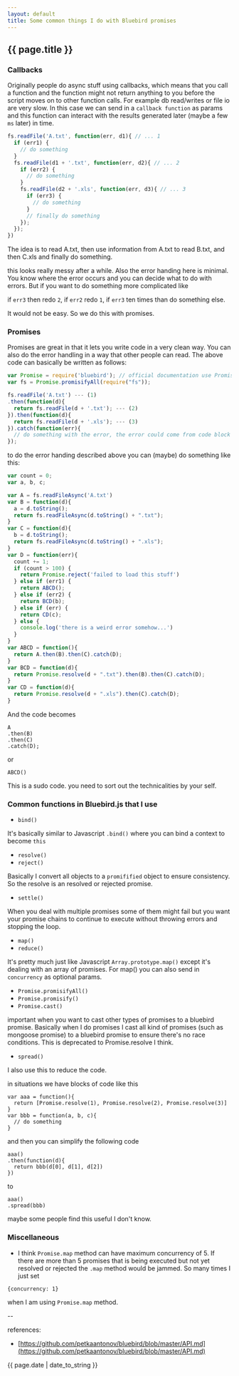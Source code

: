 ```yaml
---
layout: default
title: Some common things I do with Bluebird promises
---
```

## {{ page.title }}

### Callbacks

Originally people do async stuff using callbacks, which means that you call a function and the function might not return anything to you before the script moves on to other function calls.  For example db read/writes or file io are very slow.  In this case we can send in a `callback function` as params and this function can interact with the results generated later (maybe a few `ms` later) in time.  

```js
fs.readFile('A.txt', function(err, d1){ // ... 1
  if (err1) {
    // do something
  }
  fs.readFile(d1 + '.txt', function(err, d2){ // ... 2
    if (err2) {
      // do something
    }
    fs.readFile(d2 + '.xls', function(err, d3){ // ... 3
      if (err3) {
        // do something
      }
      // finally do something
    });
  });
})
```

The idea is to read A.txt, then use information from A.txt to read B.txt, and then C.xls and finally do something. 

this looks really messy after a while.  Also the error handing here is minimal.  You know where the error occurs and you can decide what to do with errors.  But if you want to do something more complicated like

if `err3` then redo `2`, if `err2` redo `1`, if `err3` ten times than do something else.

It would not be easy. So we do this with promises.

### Promises

Promises are great in that it lets you write code in a very clean way. You can also do the error handling in a way that other people can read.  The above code can basically be written as follows:

```js
var Promise = require('bluebird'); // official documentation use Promise (capital letter. so don't change it)
var fs = Promise.promisifyAll(require("fs"));

fs.readFile('A.txt') --- (1)
.then(function(d){
  return fs.readFile(d + '.txt'); --- (2)
}).then(function(d){
  return fs.readFile(d + '.xls'); --- (3)
}).catch(function(err){
  // do something with the error, the error could come from code block 1 or 2 or 3
});
```

to do the error handing described above you can (maybe) do something like this:

```js
var count = 0;
var a, b, c;

var A = fs.readFileAsync('A.txt')
var B = function(d){
  a = d.toString();
  return fs.readFileAsync(d.toString() + ".txt");
}
var C = function(d){
  b = d.toString();
  return fs.readFileAsync(d.toString() + ".xls");
}
var D = function(err){
  count += 1;
  if (count > 100) {
    return Promise.reject('failed to load this stuff')
  } else if (err1) {
    return ABCD();
  } else if (err2) {
    return BCD(b);
  } else if (err) {
    return CD(c);
  } else {
    console.log('there is a weird error somehow...')
  }
}
var ABCD = function(){
  return A.then(B).then(C).catch(D);
}
var BCD = function(d){
  return Promise.resolve(d + ".txt").then(B).then(C).catch(D);
}
var CD = function(d){
  return Promise.resolve(d + ".xls").then(C).catch(D);
}
```

And the code becomes

```
A
.then(B)
.then(C)
.catch(D);
``` 

or 

```
ABCD()
```

This is a sudo code. you need to sort out the technicalities by your self.

### Common functions in Bluebird.js that I use

* `bind()`

It's basically similar to Javascript `.bind()` where you can bind a context to become `this`

* `resolve()`
* `reject()`

Basically I convert all objects to a `promifified` object to ensure consistency. So the resolve is an resolved or rejected promise.

* `settle()`

When you deal with multiple promises some of them might fail but you want your promise chains to continue to execute without throwing errors and stopping the loop.

* `map()`
* `reduce()`

It's pretty much just like Javascript `Array.prototype.map()` except it's dealing with an array of promises.  For map() you can also send in `concurrency` as optional params.

* `Promise.promisifyAll()`
* `Promise.promisify()`
* `Promise.cast()`

important when you want to cast other types of promises to a bluebird promise. Basically when I do promises I cast all kind of promises (such as mongoose promise) to a bluebird promise to ensure there's no race conditions. This is deprecated to Promise.resolve I think.

* `spread()`

I also use this to reduce the code.

in situations we have blocks of code like this

```
var aaa = function(){
  return [Promise.resolve(1), Promise.resolve(2), Promise.resolve(3)]
}
var bbb = function(a, b, c){
  // do something
}
```

and then you can simplify the following code

```
aaa()
.then(function(d){
  return bbb(d[0], d[1], d[2])
})
```

to

```
aaa()
.spread(bbb)
```

maybe some people find this useful I don't know.

### Miscellaneous

* I think `Promise.map` method can have maximum concurrency of 5. If there are more than 5 promises that is being executed but not yet resolved or rejected the `.map` method would be jammed. So many times I just set 

```
{concurrency: 1}
```

when I am using `Promise.map` method.

--

references:

* [https://github.com/petkaantonov/bluebird/blob/master/API.md](https://github.com/petkaantonov/bluebird/blob/master/API.md)

{{ page.date | date_to_string }}





